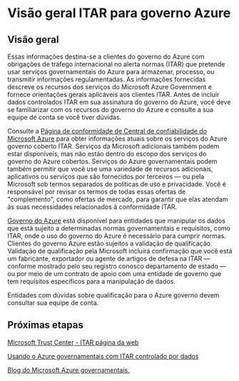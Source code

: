 <properties
    pageTitle="Documentação do Azure Governmnet | Microsoft Azure"
    description="Isso fornece uma comparação de recursos e orientações sobre como desenvolver aplicativos para o governo do Azure"
    services="Azure-Government"
    cloud="gov"
    documentationCenter=""
    authors="kydeeds"
    manager="zakramer"
    editor=""/>

<tags
    ms.service="multiple"
    ms.devlang="na"
    ms.topic="article"
    ms.tgt_pltfrm="na"
    ms.workload="azure-government"
    ms.date="10/05/2016"
    ms.author="kydeeds"/>


#  <a name="itar-overview-for-azure-government"></a>Visão geral ITAR para governo Azure

## <a name="overview"></a>Visão geral

Essas informações destina-se a clientes do governo do Azure com obrigações de tráfego internacional no alerta normas (ITAR) que pretende usar serviços governamentais do Azure para armazenar, processo, ou transmitir informações regulamentadas. As informações fornecidas descreve os recursos dos serviços do Microsoft Azure Government e fornece orientações gerais aplicáveis aos clientes ITAR. Antes de incluir dados controlados ITAR em sua assinatura do governo do Azure, você deve se familiarizar com os recursos do governo do Azure e consulte a sua equipe de conta se você tiver dúvidas.

Consulte a <a href="http://www.microsoft.com/en-us/TrustCenter/Compliance/default.aspx/">Página de conformidade de Central de confiabilidade do Microsoft Azure</a> para obter informações atuais sobre os serviços do Azure governo coberto ITAR. Serviços da Microsoft adicionais também podem estar disponíveis, mas não estão dentro do escopo dos serviços do governo do Azure cobertos. Serviços do Azure governamentais podem também permitir que você use uma variedade de recursos adicionais, aplicativos ou serviços que são fornecidos por terceiros — ou pela Microsoft sob termos separados de políticas de uso e privacidade. Você é responsável por revisar os termos de todas essas ofertas de "complemento", como ofertas de mercado, para garantir que elas atendam às suas necessidades relacionados à conformidade ITAR.

<a href="https://azure.microsoft.com/en-us/features/gov/">Governo do Azure</a> está disponível para entidades que manipular os dados que está sujeito a determinadas normas governamentais e requisitos, como ITAR, onde o uso do governo do Azure é necessário para cumprir normas. Clientes do governo Azure estão sujeitos a validação de qualificação. Validação de qualificação pela Microsoft incluirá confirmação que você está um fabricante, exportador ou agente de artigos de defesa na ITAR — conforme mostrado pelo seu registro conosco departamento de estado — ou por meio de um contrato de apoio com uma entidade de governo que tem requisitos específicos para a manipulação de dados.

Entidades com dúvidas sobre qualificação para o Azure governo devem consultar sua equipe de conta.

## <a name="next-steps"></a>Próximas etapas

<a href="https://www.microsoft.com/en-us/TrustCenter/Compliance/itar">Microsoft Trust Center - ITAR página da web</a>

<a href="http://download.microsoft.com/download/5/1/6/516B50FE-4FF6-4DF6-B61B-90432D07DDF3/Using_Azure_Government_with_ITAR_June_2016.pdf">Usando o Azure governamentais com ITAR controlado por dados</a>

<a href="https://blogs.msdn.microsoft.com/azuregov/">Blog do Microsoft Azure governamentais.</a>
